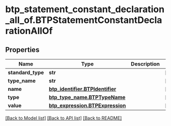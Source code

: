 # btp_statement_constant_declaration_all_of.BTPStatementConstantDeclarationAllOf

## Properties
Name | Type | Description | Notes
------------ | ------------- | ------------- | -------------
**standard_type** | **str** |  | [optional] 
**type_name** | **str** |  | [optional] 
**name** | [**btp_identifier.BTPIdentifier**](BTPIdentifier.md) |  | [optional] 
**type** | [**btp_type_name.BTPTypeName**](BTPTypeName.md) |  | [optional] 
**value** | [**btp_expression.BTPExpression**](BTPExpression.md) |  | [optional] 

[[Back to Model list]](../README.md#documentation-for-models) [[Back to API list]](../README.md#documentation-for-api-endpoints) [[Back to README]](../README.md)


